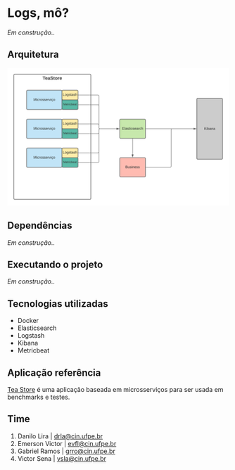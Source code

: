 # Logs, mô?

*Em construção..*

## Arquitetura
![Arquitetura do projeto, que utiliza docker e elk stack, junto aos microsserviços da aplicação TeaStore](./assets/arquitetura.png)

## Dependências
*Em construção..*

## Executando o projeto
*Em construção..*

## Tecnologias utilizadas
* Docker
* Elasticsearch
* Logstash
* Kibana
* Metricbeat

## Aplicação referência
[Tea Store](https://github.com/DescartesResearch/TeaStore) é uma aplicação baseada em microsserviços para ser usada em benchmarks e testes.

## Time
1. Danilo Lira | <drla@cin.ufpe.br>
2. Emerson Victor | <evfl@cin.ufpe.br>
3. Gabriel Ramos | <grro@cin.ufpe.br>
4. Victor Sena | <vsla@cin.ufpe.br>